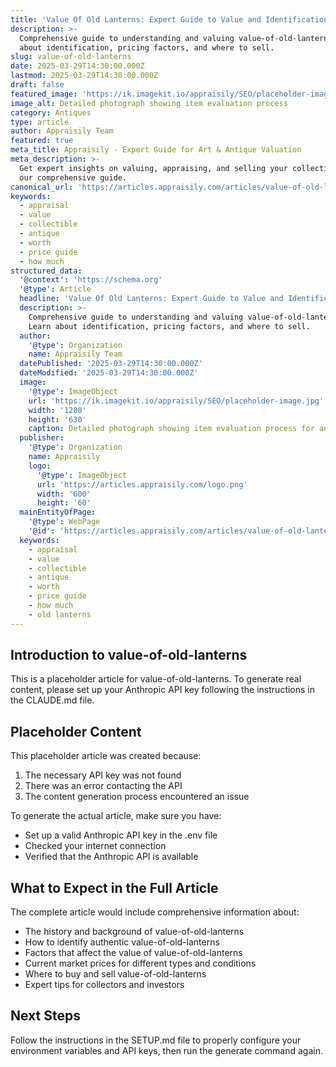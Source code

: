 ```yaml
---
title: 'Value Of Old Lanterns: Expert Guide to Value and Identification'
description: >-
  Comprehensive guide to understanding and valuing value-of-old-lanterns. Learn
  about identification, pricing factors, and where to sell.
slug: value-of-old-lanterns
date: 2025-03-29T14:30:00.000Z
lastmod: 2025-03-29T14:30:00.000Z
draft: false
featured_image: 'https://ik.imagekit.io/appraisily/SEO/placeholder-image.jpg'
image_alt: Detailed photograph showing item evaluation process
category: Antiques
type: article
author: Appraisily Team
featured: true
meta_title: Appraisily - Expert Guide for Art & Antique Valuation
meta_description: >-
  Get expert insights on valuing, appraising, and selling your collectibles with
  our comprehensive guide.
canonical_url: 'https://articles.appraisily.com/articles/value-of-old-lanterns'
keywords:
  - appraisal
  - value
  - collectible
  - antique
  - worth
  - price guide
  - how much
structured_data:
  '@context': 'https://schema.org'
  '@type': Article
  headline: 'Value Of Old Lanterns: Expert Guide to Value and Identification'
  description: >-
    Comprehensive guide to understanding and valuing value-of-old-lanterns.
    Learn about identification, pricing factors, and where to sell.
  author:
    '@type': Organization
    name: Appraisily Team
  datePublished: '2025-03-29T14:30:00.000Z'
  dateModified: '2025-03-29T14:30:00.000Z'
  image:
    '@type': ImageObject
    url: 'https://ik.imagekit.io/appraisily/SEO/placeholder-image.jpg'
    width: '1200'
    height: '630'
    caption: Detailed photograph showing item evaluation process for antique lanterns
  publisher:
    '@type': Organization
    name: Appraisily
    logo:
      '@type': ImageObject
      url: 'https://articles.appraisily.com/logo.png'
      width: '600'
      height: '60'
  mainEntityOfPage:
    '@type': WebPage
    '@id': 'https://articles.appraisily.com/articles/value-of-old-lanterns'
  keywords:
    - appraisal
    - value
    - collectible
    - antique
    - worth
    - price guide
    - how much
    - old lanterns
---
```


## Introduction to value-of-old-lanterns

This is a placeholder article for value-of-old-lanterns. To generate real content, please set up your Anthropic API key following the instructions in the CLAUDE.md file.

## Placeholder Content

This placeholder article was created because:

1. The necessary API key was not found
2. There was an error contacting the API
3. The content generation process encountered an issue

To generate the actual article, make sure you have:

- Set up a valid Anthropic API key in the .env file
- Checked your internet connection
- Verified that the Anthropic API is available

## What to Expect in the Full Article

The complete article would include comprehensive information about:

- The history and background of value-of-old-lanterns
- How to identify authentic value-of-old-lanterns
- Factors that affect the value of value-of-old-lanterns
- Current market prices for different types and conditions
- Where to buy and sell value-of-old-lanterns
- Expert tips for collectors and investors

## Next Steps

Follow the instructions in the SETUP.md file to properly configure your environment variables and API keys, then run the generate command again.
